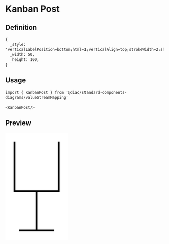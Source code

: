 # Kanban Post

## Definition

```
{
  _style: 'verticalLabelPosition=bottom;html=1;verticalAlign=top;strokeWidth=2;shape=mxgraph.lean_mapping.kanban_post;',
  _width: 50,
  _height: 100,
}
```

## Usage

```
import { KanbanPost } from '@diac/standard-components-diagrams/valueStreamMapping'

<KanbanPost/>
```

## Preview

<img src="./kanban-post.png" width="200"/>
